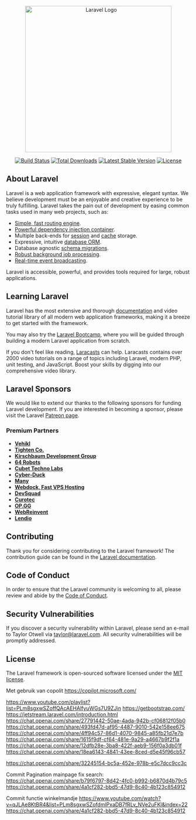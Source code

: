 <p align="center"><a href="https://laravel.com" target="_blank"><img src="https://raw.githubusercontent.com/laravel/art/master/logo-lockup/5%20SVG/2%20CMYK/1%20Full%20Color/laravel-logolockup-cmyk-red.svg" width="400" alt="Laravel Logo"></a></p>

<p align="center">
<a href="https://github.com/laravel/framework/actions"><img src="https://github.com/laravel/framework/workflows/tests/badge.svg" alt="Build Status"></a>
<a href="https://packagist.org/packages/laravel/framework"><img src="https://img.shields.io/packagist/dt/laravel/framework" alt="Total Downloads"></a>
<a href="https://packagist.org/packages/laravel/framework"><img src="https://img.shields.io/packagist/v/laravel/framework" alt="Latest Stable Version"></a>
<a href="https://packagist.org/packages/laravel/framework"><img src="https://img.shields.io/packagist/l/laravel/framework" alt="License"></a>
</p>

## About Laravel

Laravel is a web application framework with expressive, elegant syntax. We believe development must be an enjoyable and creative experience to be truly fulfilling. Laravel takes the pain out of development by easing common tasks used in many web projects, such as:

- [Simple, fast routing engine](https://laravel.com/docs/routing).
- [Powerful dependency injection container](https://laravel.com/docs/container).
- Multiple back-ends for [session](https://laravel.com/docs/session) and [cache](https://laravel.com/docs/cache) storage.
- Expressive, intuitive [database ORM](https://laravel.com/docs/eloquent).
- Database agnostic [schema migrations](https://laravel.com/docs/migrations).
- [Robust background job processing](https://laravel.com/docs/queues).
- [Real-time event broadcasting](https://laravel.com/docs/broadcasting).

Laravel is accessible, powerful, and provides tools required for large, robust applications.

## Learning Laravel

Laravel has the most extensive and thorough [documentation](https://laravel.com/docs) and video tutorial library of all modern web application frameworks, making it a breeze to get started with the framework.

You may also try the [Laravel Bootcamp](https://bootcamp.laravel.com), where you will be guided through building a modern Laravel application from scratch.

If you don't feel like reading, [Laracasts](https://laracasts.com) can help. Laracasts contains over 2000 video tutorials on a range of topics including Laravel, modern PHP, unit testing, and JavaScript. Boost your skills by digging into our comprehensive video library.

## Laravel Sponsors

We would like to extend our thanks to the following sponsors for funding Laravel development. If you are interested in becoming a sponsor, please visit the Laravel [Patreon page](https://patreon.com/taylorotwell).

### Premium Partners

- **[Vehikl](https://vehikl.com/)**
- **[Tighten Co.](https://tighten.co)**
- **[Kirschbaum Development Group](https://kirschbaumdevelopment.com)**
- **[64 Robots](https://64robots.com)**
- **[Cubet Techno Labs](https://cubettech.com)**
- **[Cyber-Duck](https://cyber-duck.co.uk)**
- **[Many](https://www.many.co.uk)**
- **[Webdock, Fast VPS Hosting](https://www.webdock.io/en)**
- **[DevSquad](https://devsquad.com)**
- **[Curotec](https://www.curotec.com/services/technologies/laravel/)**
- **[OP.GG](https://op.gg)**
- **[WebReinvent](https://webreinvent.com/?utm_source=laravel&utm_medium=github&utm_campaign=patreon-sponsors)**
- **[Lendio](https://lendio.com)**

## Contributing

Thank you for considering contributing to the Laravel framework! The contribution guide can be found in the [Laravel documentation](https://laravel.com/docs/contributions).

## Code of Conduct

In order to ensure that the Laravel community is welcoming to all, please review and abide by the [Code of Conduct](https://laravel.com/docs/contributions#code-of-conduct).

## Security Vulnerabilities

If you discover a security vulnerability within Laravel, please send an e-mail to Taylor Otwell via [taylor@laravel.com](mailto:taylor@laravel.com). All security vulnerabilities will be promptly addressed.

## License

The Laravel framework is open-sourced software licensed under the [MIT license](https://opensource.org/licenses/MIT).

Met gebruik van copolit
https://copilot.microsoft.com/


https://www.youtube.com/playlist?list=PLm8sgxwSZoffQAcAEHAlfyuWGs7U9ZJin
https://getbootstrap.com/
https://jetstream.laravel.com/introduction.html
https://chat.openai.com/share/27791442-50ae-4ada-942b-cf06812f05b0 
https://chat.openai.com/share/493fd47d-af95-4487-9010-542e158ee675 
https://chat.openai.com/share/4ff94c57-86d1-4070-9845-a85fb21d7e7b 
https://chat.openai.com/share/1615f9df-cf64-481e-9a29-a4667b9f2f1a 
https://chat.openai.com/share/12dfb28e-3ba8-422f-aeb9-156f0a3db01f 
https://chat.openai.com/share/18ea6143-4841-43ee-8ced-d5e45f96cb57 

https://chat.openai.com/share/32245154-bc5a-452e-978b-e5c7dcc9cc3c 

Commit Pagination mainpage fix search:
https://chat.openai.com/share/b79f6797-8d42-4fc0-b992-b6870d4b79c5
https://chat.openai.com/share/4a1cf282-bbd5-47d9-8c40-4b123c854912 

Commit functie winkelmandje
https://www.youtube.com/watch?v=qJLAe8KtBR4&list=PLm8sgxwSZofdmlPxaDB7fRLv_NVe2uFKl&index=22
https://chat.openai.com/share/4a1cf282-bbd5-47d9-8c40-4b123c854912 